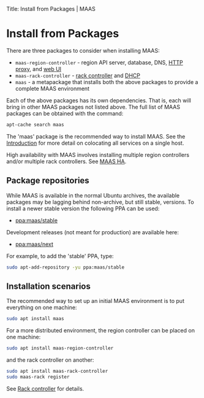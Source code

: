 Title: Install from Packages | MAAS


# Install from Packages

There are three packages to consider when installing MAAS:

- `maas-region-controller` - region API server, database, DNS,
  [HTTP proxy][proxy], and [web UI][webui]
- `maas-rack-controller` - [rack controller][rackd] and [DHCP][dhcp]
- `maas` - a metapackage that installs both the above packages to provide a complete
  MAAS environment

Each of the above packages has its own dependencies. That is, each will bring
in other MAAS packages not listed above. The full list of MAAS packages can be
obtained with the command:

```bash
apt-cache search maas
```

The 'maas' package is the recommended way to install MAAS. See the
[Introduction][all-in-one] for more detail on colocating all services on a single host.

High availability with MAAS involves installing multiple region controllers
and/or multiple rack controllers. See [MAAS HA][maas-ha].


## Package repositories

While MAAS is available in the normal Ubuntu archives, the available packages
may be lagging behind non-archive, but still stable, versions. To install a newer
stable version the following PPA can be used:

- [ppa:maas/stable](https://launchpad.net/~maas/+archive/ubuntu/stable)

Development releases (not meant for production) are available here:

- [ppa:maas/next](https://launchpad.net/~maas/+archive/ubuntu/next)

For example, to add the 'stable' PPA, type:

```bash
sudo apt-add-repository -yu ppa:maas/stable
```

## Installation scenarios

The recommended way to set up an initial MAAS environment is to put everything
on one machine:

```bash
sudo apt install maas
```

For a more distributed environment, the region controller can be placed on one
machine:

```bash
sudo apt install maas-region-controller
```

and the rack controller on another:

```bash
sudo apt install maas-rack-controller
sudo maas-rack register
```

See [Rack controller][rackd] for details.


<!-- LINKS -->

[proxy]: installconfig-network-proxy.md
[webui]: installconfig-webui.md
[rackd]: installconfig-rack.md
[dhcp]: installconfig-network-dhcp.md
[all-in-one]: index.md#key-components-and-colocation-of-all-services
[maas-ha]: manage-ha.md
